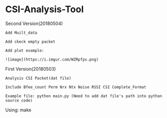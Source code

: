 #  CSI-Analysis-Tool
Second Version(20180504)

    Add Muilt_data

    Add ckeck empty packet

    Add plot example:

    ![image](https://i.imgur.com/WZRpfps.png)


First Version(20180503)

    Analysis CSI Packet(dat file)

    Include Bfee_count Perm Nrx Ntx Noise RSSI CSI Complete_Format

    Example file: python main.py (Need to add dat file's path into python source code)

Using:  make
